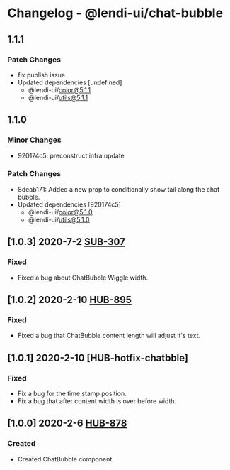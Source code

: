 # Changelog - @lendi-ui/chat-bubble

## 1.1.1

### Patch Changes

- fix publish issue
- Updated dependencies [undefined]
  - @lendi-ui/color@5.1.1
  - @lendi-ui/utils@5.1.1

## 1.1.0

### Minor Changes

- 920174c5: preconstruct infra update

### Patch Changes

- 8deab171: Added a new prop to conditionally show tail along the chat bubble.
- Updated dependencies [920174c5]
  - @lendi-ui/color@5.1.0
  - @lendi-ui/utils@5.1.0

## [1.0.3] 2020-7-2 [SUB-307](https://creditandfinance.atlassian.net/browse/SUB-307)

### Fixed

- Fixed a bug about ChatBubble Wiggle width.

## [1.0.2] 2020-2-10 [HUB-895](https://creditandfinance.atlassian.net/browse.HUB-895)

### Fixed

- Fixed a bug that ChatBubble content length will adjust it's text.

## [1.0.1] 2020-2-10 [HUB-hotfix-chatbble]

### Fixed

- Fix a bug for the time stamp position.
- Fix a bug that after content width is over before width.

## [1.0.0] 2020-2-6 [HUB-878](https://creditandfinance.atlassian.net/browse.HUB-878)

### Created

- Created ChatBubble component.
